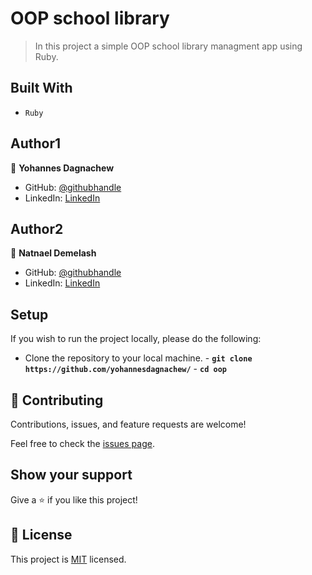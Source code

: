 # OOP school library

> In this project a simple OOP school library managment app using Ruby.

## Built With

- `Ruby`

## Author1

👤 **Yohannes Dagnachew**

- GitHub: [@githubhandle](https://github.com/yohannesdagnachew/)
- LinkedIn: [LinkedIn](https://www.linkedin.com/in/yohannesdagnachew/)

## Author2

👤 **Natnael Demelash**

- GitHub: [@githubhandle](https://github.com/NatiDeme)
- LinkedIn: [LinkedIn](https://www.linkedin.com/in/natnael-demelash/)

## Setup

If you wish to run the project locally, please do the following:

- Clone the repository to your local machine. - **`git clone https://github.com/yohannesdagnachew/`** - **`cd oop`**

## 🤝 Contributing

Contributions, issues, and feature requests are welcome!

Feel free to check the [issues page](https://github.com/yohannesdagnachew/OOP/issues).

## Show your support

Give a ⭐️ if you like this project!

## 📝 License

This project is [MIT](./MIT.md) licensed.
